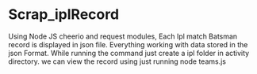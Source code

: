 # Scrap_iplRecord
Using Node JS cheerio and request modules, Each Ipl match Batsman record is displayed in json file.
Everything working with data stored in the json Format. While running the command just create a ipl folder in activity directory.
we can view the record using just running node teams.js
